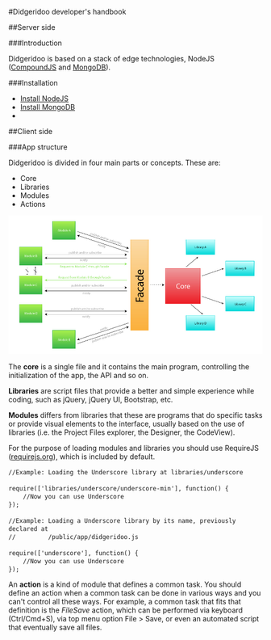 #Didgeridoo developer's handbook

##Server side

###Introduction

Didgeridoo is based on a stack of edge technologies, NodeJS ([CompoundJS](compoundjs.com) and [MongoDB](mongodb.org)).

###Installation

* [Install NodeJS](https://github.com/joyent/node/wiki/Installing-Node.js-via-package-manager)
* [Install MongoDB](http://docs.mongodb.org/manual/installation/)
* 

##Client side

###App structure

Didgeridoo is divided in four main parts or concepts. These are:

* Core
* Libraries
* Modules
* Actions

![image](modules-facade-core-libraries-diagram.jpg)


The **core** is a single file and it contains the main program, controlling the initialization of the app, the API and so on.

**Libraries** are script files that provide a better and simple experience while coding, such as jQuery, jQuery UI, Bootstrap, etc.

**Modules** differs from libraries that these are programs that do specific tasks or provide visual elements to the interface, usually based on the use of libraries (i.e. the Project Files explorer, the Designer, the CodeView).

For the purpose of loading modules and libraries you should use RequireJS ([requirejs.org]()), which is included by default.

	//Example: Loading the Underscore library at libraries/underscore

	require(['libraries/underscore/underscore-min'], function() {
		//Now you can use Underscore
	});

	//Example: Loading a Underscore library by its name, previously declared at
	// 		   /public/app/didgeridoo.js

	require(['underscore'], function() {
		//Now you can use Underscore
	});

An **action** is a kind of module that defines a common task. You should define an action when a common task can be done in various ways and you can't control all these ways. For example, a common task that fits that definition is the *FileSave* action, which can be performed via keyboard (Ctrl/Cmd+S), via top menu option File > Save, or even an automated script that eventually save all files.